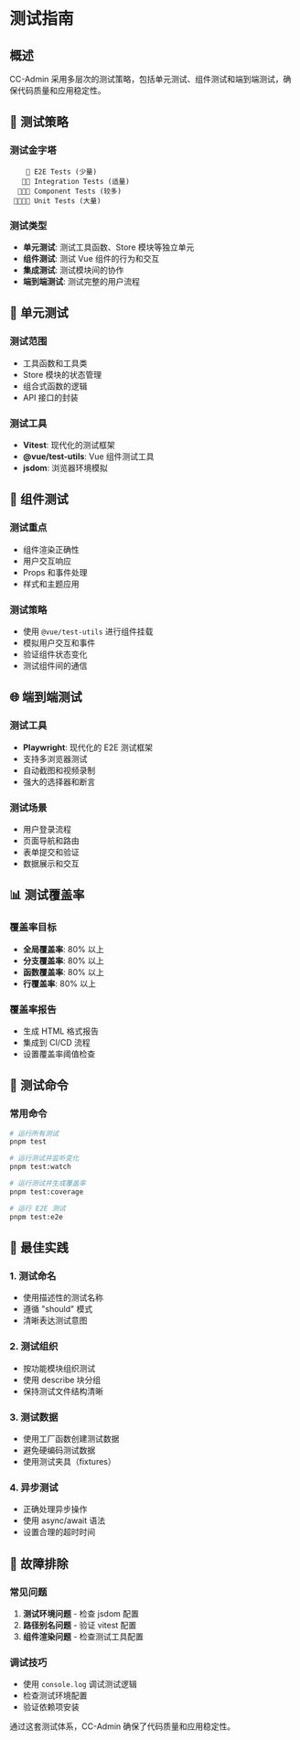 # 测试指南

## 概述

CC-Admin 采用多层次的测试策略，包括单元测试、组件测试和端到端测试，确保代码质量和应用稳定性。

## 🧪 测试策略

### 测试金字塔

```
    🔺 E2E Tests (少量)
   🔺🔺 Integration Tests (适量)
  🔺🔺🔺 Component Tests (较多)
 🔺🔺🔺🔺 Unit Tests (大量)
```

### 测试类型

- **单元测试**: 测试工具函数、Store 模块等独立单元
- **组件测试**: 测试 Vue 组件的行为和交互
- **集成测试**: 测试模块间的协作
- **端到端测试**: 测试完整的用户流程

## 🔬 单元测试

### 测试范围

- 工具函数和工具类
- Store 模块的状态管理
- 组合式函数的逻辑
- API 接口的封装

### 测试工具

- **Vitest**: 现代化的测试框架
- **@vue/test-utils**: Vue 组件测试工具
- **jsdom**: 浏览器环境模拟

## 🧩 组件测试

### 测试重点

- 组件渲染正确性
- 用户交互响应
- Props 和事件处理
- 样式和主题应用

### 测试策略

- 使用 `@vue/test-utils` 进行组件挂载
- 模拟用户交互和事件
- 验证组件状态变化
- 测试组件间的通信

## 🌐 端到端测试

### 测试工具

- **Playwright**: 现代化的 E2E 测试框架
- 支持多浏览器测试
- 自动截图和视频录制
- 强大的选择器和断言

### 测试场景

- 用户登录流程
- 页面导航和路由
- 表单提交和验证
- 数据展示和交互

## 📊 测试覆盖率

### 覆盖率目标

- **全局覆盖率**: 80% 以上
- **分支覆盖率**: 80% 以上
- **函数覆盖率**: 80% 以上
- **行覆盖率**: 80% 以上

### 覆盖率报告

- 生成 HTML 格式报告
- 集成到 CI/CD 流程
- 设置覆盖率阈值检查

## 🚀 测试命令

### 常用命令

```bash
# 运行所有测试
pnpm test

# 运行测试并监听变化
pnpm test:watch

# 运行测试并生成覆盖率
pnpm test:coverage

# 运行 E2E 测试
pnpm test:e2e
```

## 🎯 最佳实践

### 1. 测试命名

- 使用描述性的测试名称
- 遵循 "should" 模式
- 清晰表达测试意图

### 2. 测试组织

- 按功能模块组织测试
- 使用 describe 块分组
- 保持测试文件结构清晰

### 3. 测试数据

- 使用工厂函数创建测试数据
- 避免硬编码测试数据
- 使用测试夹具（fixtures）

### 4. 异步测试

- 正确处理异步操作
- 使用 async/await 语法
- 设置合理的超时时间

## 🔧 故障排除

### 常见问题

1. **测试环境问题** - 检查 jsdom 配置
2. **路径别名问题** - 验证 vitest 配置
3. **组件渲染问题** - 检查测试工具配置

### 调试技巧

- 使用 `console.log` 调试测试逻辑
- 检查测试环境配置
- 验证依赖项安装

通过这套测试体系，CC-Admin 确保了代码质量和应用稳定性。

